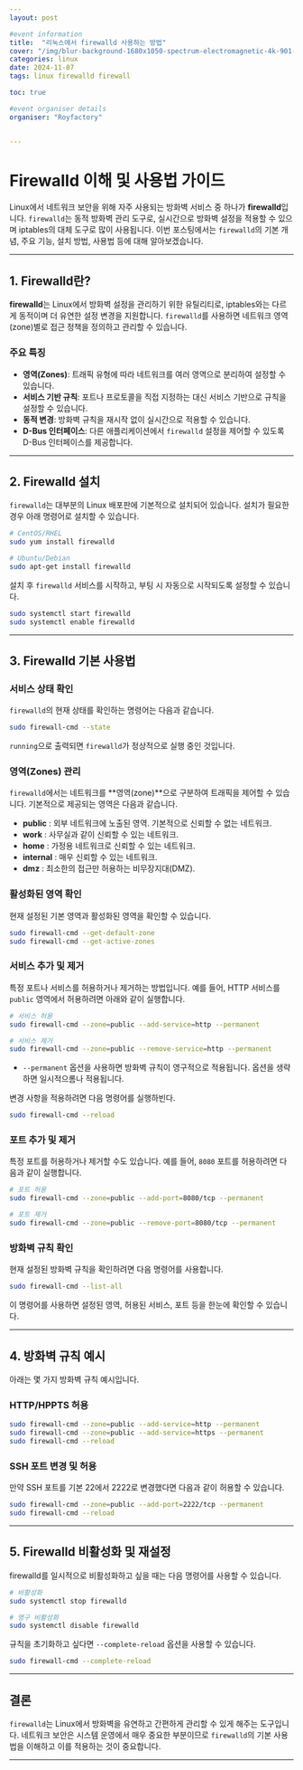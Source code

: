 ```yaml
---
layout: post

#event information
title:  "리눅스에서 firewalld 사용하는 방법"
cover: "/img/blur-background-1680x1050-spectrum-electromagnetic-4k-901-1.jpg"
categories: linux
date: 2024-11-07
tags: linux firewalld firewall

toc: true

#event organiser details
organiser: "Royfactory"


---
```


# Firewalld 이해 및 사용법 가이드

Linux에서 네트워크 보안을 위해 자주 사용되는 방화벽 서비스 중 하나가 **firewalld**입니다. `firewalld`는 동적 방화벽 관리 도구로, 실시간으로 방화벽 설정을 적용할 수 있으며 iptables의 대체 도구로 많이 사용됩니다. 이번 포스팅에서는 `firewalld`의 기본 개념, 주요 기능, 설치 방법, 사용법 등에 대해 알아보겠습니다.

---

## 1. Firewalld란?

**firewalld**는 Linux에서 방화벽 설정을 관리하기 위한 유틸리티로, iptables와는 다르게 동적이며 더 유연한 설정 변경을 지원합니다. `firewalld`를 사용하면 네트워크 영역(zone)별로 접근 정책을 정의하고 관리할 수 있습니다.

### 주요 특징
- **영역(Zones)**: 트래픽 유형에 따라 네트워크를 여러 영역으로 분리하여 설정할 수 있습니다.
- **서비스 기반 규칙**: 포트나 프로토콜을 직접 지정하는 대신 서비스 기반으로 규칙을 설정할 수 있습니다.
- **동적 변경**: 방화벽 규칙을 재시작 없이 실시간으로 적용할 수 있습니다.
- **D-Bus 인터페이스**: 다른 애플리케이션에서 `firewalld` 설정을 제어할 수 있도록 D-Bus 인터페이스를 제공합니다.

---

## 2. Firewalld 설치

`firewalld`는 대부분의 Linux 배포판에 기본적으로 설치되어 있습니다. 설치가 필요한 경우 아래 명령어로 설치할 수 있습니다.

```bash
# CentOS/RHEL
sudo yum install firewalld

# Ubuntu/Debian
sudo apt-get install firewalld
```

설치 후 `firewalld` 서비스를 시작하고, 부팅 시 자동으로 시작되도록 설정할 수 있습니다.

```bash
sudo systemctl start firewalld
sudo systemctl enable firewalld
```

---

## 3. Firewalld 기본 사용법

### 서비스 상태 확인

`firewalld`의 현재 상태를 확인하는 명령어는 다음과 같습니다.

```bash
sudo firewall-cmd --state
```

`running`으로 출력되면 `firewalld`가 정상적으로 실행 중인 것입니다.

### 영역(Zones) 관리

`firewalld`에서는 네트워크를 **영역(zone)**으로 구분하여 트래픽을 제어할 수 있습니다. 기본적으로 제공되는 영역은 다음과 같습니다.

- **public** : 외부 네트워크에 노출된 영역. 기본적으로 신뢰할 수 없는 네트워크.
- **work** : 사무실과 같이 신뢰할 수 있는 네트워크.
- **home** : 가정용 네트워크로 신뢰할 수 있는 네트워크.
- **internal** : 매우 신뢰할 수 있는 네트워크.
- **dmz** : 최소한의 접근만 허용하는 비무장지대(DMZ).

### 활성화된 영역 확인

현재 설정된 기본 영역과 활성화된 영역을 확인할 수 있습니다.

```bash
sudo firewall-cmd --get-default-zone
sudo firewall-cmd --get-active-zones
```

### 서비스 추가 및 제거

특정 포트나 서비스를 허용하거나 제거하는 방법입니다. 예를 들어, HTTP 서비스를 `public` 영역에서 허용하려면 아래와 같이 실행합니다.

```bash
# 서비스 허용
sudo firewall-cmd --zone=public --add-service=http --permanent

# 서비스 제거
sudo firewall-cmd --zone=public --remove-service=http --permanent
```

- `--permanent` 옵션을 사용하면 방화벽 규칙이 영구적으로 적용됩니다. 옵션을 생략하면 일시적으롬나 적용됩니다.

변경 사항을 적용하려면 다음 명령어를 실행하빈다.

```bash
sudo firewall-cmd --reload
```

### 포트 추가 및 제거

특정 포트를 허용하거나 제거할 수도 있습니다. 예를 들어, `8080` 포트를 허용하려면 다음과 같이 실행합니다.

```bash
# 포트 허용
sudo firewall-cmd --zone=public --add-port=8080/tcp --permanent

# 포트 제거
sudo firewall-cmd --zone=public --remove-port=8080/tcp --permanent
```

### 방화벽 규칙 확인

현재 설정된 방화벽 규칙을 확인하려면 다음 명령어를 사용합니다.

```bash
sudo firewall-cmd --list-all
```

이 명령어를 사용하면 설정된 영역, 허용된 서비스, 포트 등을 한눈에 확인할 수 있습니다.

---

## 4. 방화벽 규칙 예시

아래는 몇 가지 방화벽 규칙 예시입니다.

### HTTP/HPPTS 허용

```bash
sudo firewall-cmd --zone=public --add-service=http --permanent
sudo firewall-cmd --zone=public --add-service=https --permanent
sudo firewall-cmd --reload
```

### SSH 포트 변경 및 허용

만약 SSH 포트를 기본 22에서 2222로 변경했다면 다음과 같이 허용할 수 있습니다.

```bash
sudo firewall-cmd --zone=public --add-port=2222/tcp --permanent
sudo firewall-cmd --reload
```

---

## 5. Firewalld 비활성화 및 재설정

firewalld를 일시적으로 비활성화하고 싶을 때는 다음 명령어를 사용할 수 있습니다.

```bash
# 비활성화
sudo systemctl stop firewalld

# 영구 비활성화
sudo systemctl disable firewalld
```

규칙을 초기화하고 싶다면 `--complete-reload` 옵션을 사용할 수 있습니다.

```bash
sudo firewall-cmd --complete-reload
```

---

## 결론

`firewalld`는 Linux에서 방화벽을 유연하고 간편하게 관리할 수 있게 해주는 도구입니다. 네트워크 보안은 시스템 운영에서 매우 중요한 부분이므로 `firewalld`의 기본 사용법을 이해하고 이를 적용하는 것이 중요합니다.

---



